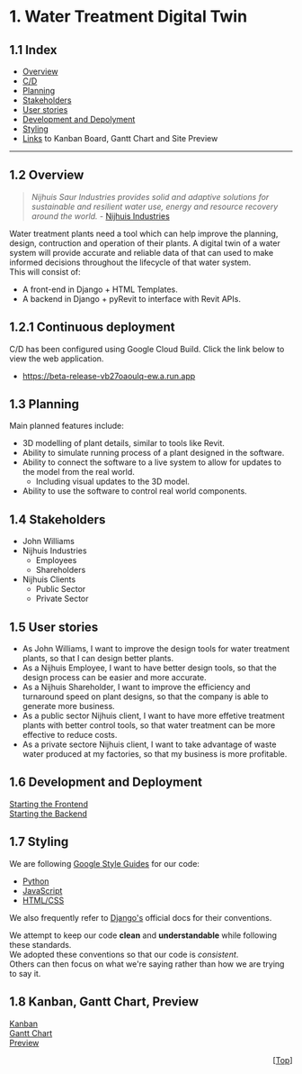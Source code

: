 # 1. Water Treatment Digital Twin 
## 1.1 Index
- [Overview](#12-overview)
- [C/D](#121-continuous-deployment)
- [Planning](#13-planning)
- [Stakeholders](#14-stakeholders)
- [User stories](#15-user-stories)
- [Development and Depolyment](#16-development-and-deployment)
- [Styling](#17-styling)
- [Links](#18-kanban-gantt-chart-preview) to Kanban Board, Gantt Chart and Site Preview 
---
## 1.2 Overview
> _Nijhuis Saur Industries provides solid and adaptive solutions for sustainable and resilient water use, energy and resource recovery around the world._ - [Nijhuis Industries](https://www.nijhuisindustries.com/)

Water treatment plants need a tool which can help improve the planning, design, contruction and operation of their plants. 
A digital twin of a water system will provide accurate and reliable data of that can used to make informed decisions throughout 
the lifecycle of that water system. \
This will consist of: 
  - A front-end in Django + HTML Templates. 
  - A backend in Django + pyRevit to interface with Revit APIs.

## 1.2.1 Continuous deployment
C/D has been configured using Google Cloud Build. Click the link below to view the web application. 
  - https://beta-release-vb27oaoulq-ew.a.run.app

## 1.3 Planning

Main planned features include:
- 3D modelling of plant details, similar to tools like Revit.
- Ability to simulate running process of a plant designed in the software.
- Ability to connect the software to a live system to allow for updates to the model from the real world.
  - Including visual updates to the 3D model.
- Ability to use the software to control real world components.


## 1.4 Stakeholders
- John Williams
- Nijhuis Industries
  - Employees
  - Shareholders
- Nijhuis Clients
  - Public Sector
  - Private Sector


## 1.5 User stories
- As John Williams, I want to improve the design tools for water treatment plants, so that I can design better plants.
- As a Nijhuis Employee, I want to have better design tools, so that the design process can be easier and more accurate.
- As a Nijhuis Shareholder, I want to improve the efficiency and turnaround speed on plant designs, so that the company is able to generate more business.
- As a public sector Nijhuis client, I want to have more effetive treatment plants with better control tools, so that water treatment can be more effective to reduce costs.
- As a private sectore Nijhuis client, I want to take advantage of waste water produced at my factories, so that my business is more profitable.
  

 ## 1.6 Development and Deployment
 [Starting the Frontend](https://github.com/spe-uob/2022-WaterTreatmentDigitalTwin/blob/main/django/README.md) \
 [Starting the Backend](https://github.com/spe-uob/2022-WaterTreatmentDigitalTwin/blob/main/src/README.md)
 
 ## 1.7 Styling
 We are following [Google Style Guides](https://google.github.io/styleguide/) for our code:
 - [Python](https://google.github.io/styleguide/pyguide.html) 
 - [JavaScript](https://google.github.io/styleguide/jsguide.html) 
 - [HTML/CSS](https://google.github.io/styleguide/htmlcssguide.html) 
 
 We also frequently refer to [Django's](https://docs.djangoproject.com/en/dev/internals/contributing/writing-code/coding-style/) official docs for their conventions.
 
We attempt to keep our code **clean** and **understandable** while following these standards. \
We adopted these conventions so that our code is *consistent*. \
Others can then focus on what we're saying rather than how we are trying to say it.
 
  ## 1.8 Kanban, Gantt Chart, Preview 
  [Kanban](https://github.com/spe-uob/2022-WaterTreatmentDigitalTwin/projects/1) \
  [Gantt Chart](https://uob-my.sharepoint.com/:x:/g/personal/ij21409_bristol_ac_uk/EX73IxO8MzxJpIT4n8v2akIBD4Ke-R7LHc50kl0CKyK-Aw?e=IhAzEd) \
  [Preview](https://github.com/spe-uob/2022-WaterTreatmentDigitalTwin/blob/main/django/PREVIEW.md)

<p align="right">[<a href="#11-index">Top</a>]</p>
